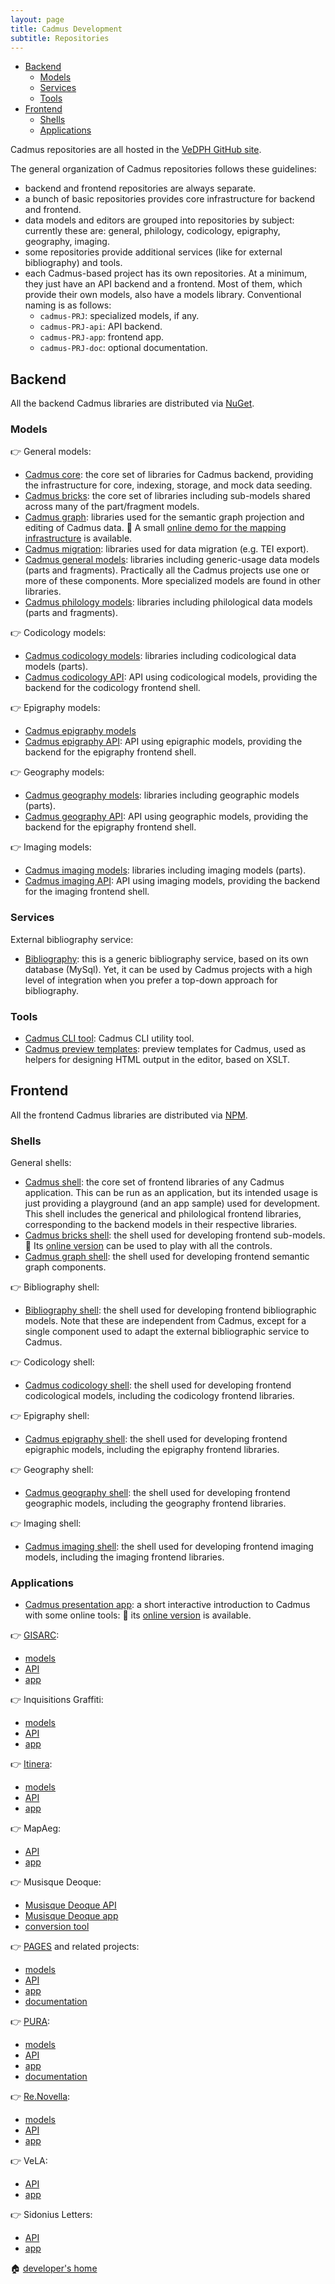 ```yaml
---
layout: page
title: Cadmus Development
subtitle: Repositories
---
```


- [Backend](#backend)
  - [Models](#models)
  - [Services](#services)
  - [Tools](#tools)
- [Frontend](#frontend)
  - [Shells](#shells)
  - [Applications](#applications)

Cadmus repositories are all hosted in the [VeDPH GitHub site](https://github.com/vedph).

The general organization of Cadmus repositories follows these guidelines:

- backend and frontend repositories are always separate.
- a bunch of basic repositories provides core infrastructure for backend and frontend.
- data models and editors are grouped into repositories by subject: currently these are: general, philology, codicology, epigraphy, geography, imaging.
- some repositories provide additional services (like for external bibliography) and tools.
- each Cadmus-based project has its own repositories. At a minimum, they just have an API backend and a frontend. Most of them, which provide their own models, also have a models library. Conventional naming is as follows:
  - `cadmus-PRJ`: specialized models, if any.
  - `cadmus-PRJ-api`: API backend.
  - `cadmus-PRJ-app`: frontend app.
  - `cadmus-PRJ-doc`: optional documentation.

## Backend

All the backend Cadmus libraries are distributed via [NuGet](https://www.nuget.org).

### Models

👉 General models:

- [Cadmus core](https://github.com/vedph/cadmus_core): the core set of libraries for Cadmus backend, providing the infrastructure for core, indexing, storage, and mock data seeding.
- [Cadmus bricks](https://github.com/vedph/cadmus-bricks): the core set of libraries including sub-models shared across many of the part/fragment models.
- [Cadmus graph](https://github.com/vedph/cadmus-graph): libraries used for the semantic graph projection and editing of Cadmus data. 👀 A small [online demo for the mapping infrastructure](https://cadmus-graph-demo.fusi-soft.com/) is available.
- [Cadmus migration](https://github.com/vedph/cadmus-migration): libraries used for data migration (e.g. TEI export).
- [Cadmus general models](https://github.com/vedph/cadmus-general): libraries including generic-usage data models (parts and fragments). Practically all the Cadmus projects use one or more of these components. More specialized models are found in other libraries.
- [Cadmus philology models](https://github.com/vedph/cadmus-philology): libraries including philological data models (parts and fragments).

👉 Codicology models:

- [Cadmus codicology models](https://github.com/vedph/cadmus-codicology): libraries including codicological data models (parts).
- [Cadmus codicology API](https://github.com/vedph/cadmus-codicology-api): API using codicological models, providing the backend for the codicology frontend shell.

👉 Epigraphy models:

- [Cadmus epigraphy models](https://github.com/vedph/cadmus-epigraphy)
- [Cadmus epigraphy API](https://github.com/vedph/cadmus-epigraphy-api): API using epigraphic models, providing the backend for the epigraphy frontend shell.

👉 Geography models:

- [Cadmus geography models](https://github.com/vedph/cadmus-geo): libraries including geographic models (parts).
- [Cadmus geography API](https://github.com/vedph/cadmus-geo-api): API using geographic models, providing the backend for the epigraphy frontend shell.

👉 Imaging models:

- [Cadmus imaging models](https://github.com/vedph/cadmus-img): libraries including imaging models (parts).
- [Cadmus imaging API](https://github.com/vedph/cadmus-img-api): API using imaging models, providing the backend for the imaging frontend shell.

### Services

External bibliography service:

- [Bibliography](https://github.com/vedph/cadmus_biblioapi): this is a generic bibliography service, based on its own database (MySql). Yet, it can be used by Cadmus projects with a high level of integration when you prefer a top-down approach for bibliography.

### Tools

- [Cadmus CLI tool](https://github.com/vedph/cadmus_tool): Cadmus CLI utility tool.
- [Cadmus preview templates](https://github.com/vedph/cadmus-previews): preview templates for Cadmus, used as helpers for designing HTML output in the editor, based on XSLT.

## Frontend

All the frontend Cadmus libraries are distributed via [NPM](https://www.npmjs.com).

### Shells

General shells:

- [Cadmus shell](https://github.com/vedph/cadmus-shell-2): the core set of frontend libraries of any Cadmus application. This can be run as an application, but its intended usage is just providing a playground (and an app sample) used for development. This shell includes the generical and philological frontend libraries, corresponding to the backend models in their respective libraries.
- [Cadmus bricks shell](https://github.com/vedph/cadmus-bricks-shell): the shell used for developing frontend sub-models. 👀 Its [online version](https://cadmus-bricks.fusi-soft.com) can be used to play with all the controls.
- [Cadmus graph shell](https://github.com/vedph/cadmus-graph-shell): the shell used for developing frontend semantic graph components.

👉 Bibliography shell:

- [Bibliography shell](https://github.com/vedph/cadmus_biblio_shell): the shell used for developing frontend bibliographic models. Note that these are independent from Cadmus, except for a single component used to adapt the external bibliographic service to Cadmus.

👉 Codicology shell:

- [Cadmus codicology shell](https://github.com/vedph/cadmus-codicology-shell): the shell used for developing frontend codicological models, including the codicology frontend libraries.

👉 Epigraphy shell:

- [Cadmus epigraphy shell](https://github.com/vedph/cadmus-epigraphy-shell): the shell used for developing frontend epigraphic models, including the epigraphy frontend libraries.

👉 Geography shell:

- [Cadmus geography shell](https://github.com/vedph/cadmus-geo-shell): the shell used for developing frontend geographic models, including the geography frontend libraries.

👉 Imaging shell:

- [Cadmus imaging shell](https://github.com/vedph/cadmus-img-shell): the shell used for developing frontend imaging models, including the imaging frontend libraries.

### Applications

- [Cadmus presentation app](https://github.com/vedph/cadmus_show_app): a short interactive introduction to Cadmus with some online tools: 👀 its [online version](https://cadmus.fusi-soft.com) is available.

👉 [GISARC](https://6001.cophilab-cloud.ilc.cnr.it/home):

- [models](https://github.com/vedph/cadmus-gisarc)
- [API](https://github.com/vedph/cadmus-gisarc-api)
- [app](https://github.com/vedph/cadmus-gisarc-app)

👉 Inquisitions Graffiti:

- [models](https://github.com/vedph/cadmus_ingra)
- [API](https://github.com/vedph/cadmus_ingra_api)
- [app](https://github.com/vedph/cadmus_ingra_app)

👉 [Itinera](https://itinera.unisi.it):

- [models](https://github.com/vedph/cadmus_itinera)
- [API](https://github.com/vedph/cadmus_itinera_api)
- [app](https://github.com/vedph/cadmus_itinera_app)

👉 MapAeg:

- [API](https://github.com/vedph/cadmus_bdm_api)
- [app](https://github.com/vedph/cadmus-bdm-app)

👉 Musisque Deoque:

- [Musisque Deoque API](https://github.com/vedph/cadmus_mqdq_api)
- [Musisque Deoque app](https://github.com/vedph/cadmus_mqdq_app)
- [conversion tool](https://github.com/vedph/mqdq_mqutil)

👉 [PAGES](https://web.uniroma1.it/pages) and related projects:

- [models](https://github.com/vedph/cadmus_tgr)
- [API](https://github.com/vedph/cadmus_tgr_api)
- [app](https://github.com/vedph/cadmus_tgr_app)
- [documentation](https://github.com/vedph/cadmus_tgr_doc)

👉 [PURA](https://6008.cophilab-cloud.ilc.cnr.it):

- [models](https://github.com/vedph/cadmus_pura)
- [API](https://github.com/vedph/cadmus_pura_api)
- [app](https://github.com/vedph/cadmus_pura_app)
- [documentation](https://github.com/vedph/cadmus_pura_doc)

👉 [Re.Novella](http://renovella.unisi.it):

- [models](https://github.com/vedph/cadmus-renovella)
- [API](https://github.com/vedph/cadmus-renovella-api)
- [app](https://github.com/vedph/cadmus-renovella-app)

👉 VeLA:

- [API](https://github.com/vedph/cadmus-vela-api)
- [app](https://github.com/vedph/cadmus-vela-app)

👉 Sidonius Letters:

- [API](https://github.com/vedph/cadmus-sidon-api)
- [app](https://github.com/vedph/cadmus-sidon-app)

🏠 [developer's home](toc.md)
